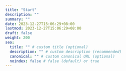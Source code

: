 ```yaml
---
title: "Start"
description: ""
summary: ""
date: 2023-12-27T15:06:29+08:00
lastmod: 2023-12-27T15:06:29+08:00
draft: false
weight: 200
seo:
  title: "" # custom title (optional)
  description: "" # custom description (recommended)
  canonical: "" # custom canonical URL (optional)
  noindex: false # false (default) or true
---
```

